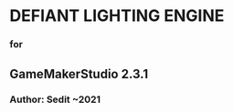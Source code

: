 <p align="center">
<h1>DEFIANT LIGHTING ENGINE</h1>
<h3>for</h3>
<h2>GameMakerStudio 2.3.1</h2>
<h3>Author: Sedit ~2021</h3> 
</p>

 
